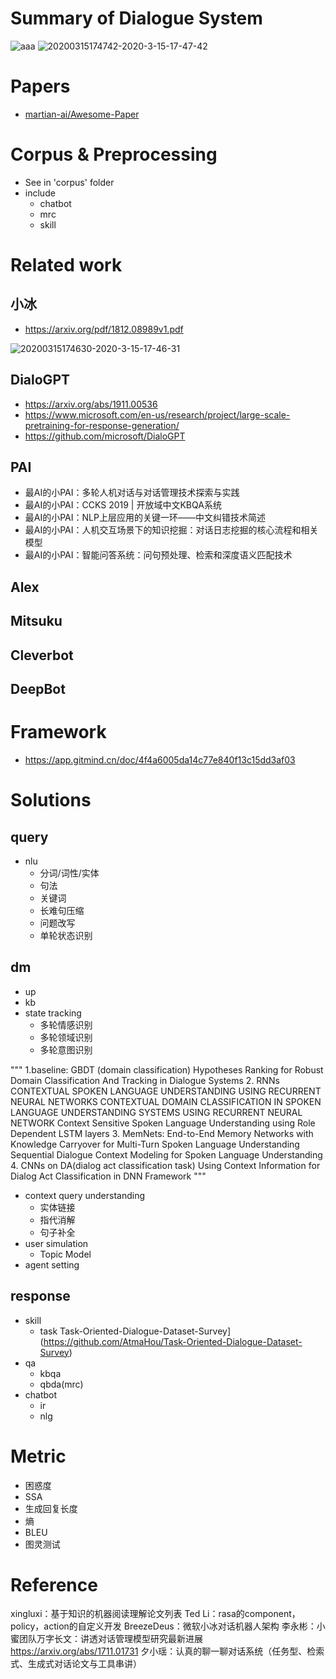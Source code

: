 # Summary of Dialogue System

![aaa](https://blog-picture-bed.oss-cn-beijing.aliyuncs.com/96cbeed40a708a4d2347752b3d26f995.png)
![20200315174742-2020-3-15-17-47-42](http://blog-picture-bed.oss-cn-beijing.aliyuncs.com/blog/upload/20200315174742-2020-3-15-17-47-42)

# Papers
+ [martian-ai/Awesome-Paper](https://github.com/martian-ai/Awesome-Paper/blob/master/chatbot-papers-candidates.md)


# Corpus & Preprocessing
+ See in 'corpus' folder
+ include 
    + chatbot
    + mrc
    + skill

# Related work
## 小冰
+ https://arxiv.org/pdf/1812.08989v1.pdf

![20200315174630-2020-3-15-17-46-31](https://blog-picture-bed.oss-cn-beijing.aliyuncs.com/blog/upload/20200315174630-2020-3-15-17-46-31)
​
## DialoGPT
+ https://arxiv.org/abs/1911.00536
+ https://www.microsoft.com/en-us/research/project/large-scale-pretraining-for-response-generation/
+ https://github.com/microsoft/DialoGPT

## PAI
+ 最AI的小PAI：多轮人机对话与对话管理技术探索与实践
+ 最AI的小PAI：CCKS 2019 | 开放域中文KBQA系统
+ 最AI的小PAI：NLP上层应用的关键一环——中文纠错技术简述
+ 最AI的小PAI：人机交互场景下的知识挖掘：对话日志挖掘的核心流程和相关模型
+ 最AI的小PAI：智能问答系统：问句预处理、检索和深度语义匹配技术
​
## Alex
## Mitsuku
## Cleverbot
## DeepBot

# Framework
+ https://app.gitmind.cn/doc/4f4a6005da14c77e840f13c15dd3af03

# Solutions

## query
+ nlu
    + 分词/词性/实体
    + 句法
    + 关键词
    + 长难句压缩
    + 问题改写
    + 单轮状态识别

## dm
+ up
+ kb
+ state tracking
    + 多轮情感识别
    + 多轮领域识别
    + 多轮意图识别

"""
1.baseline:
GBDT (domain classification) Hypotheses Ranking for Robust Domain Classification And Tracking in Dialogue Systems
2. RNNs
CONTEXTUAL SPOKEN LANGUAGE UNDERSTANDING USING RECURRENT NEURAL NETWORKS
CONTEXTUAL DOMAIN CLASSIFICATION IN SPOKEN LANGUAGE UNDERSTANDING SYSTEMS USING RECURRENT NEURAL NETWORK
Context Sensitive Spoken Language Understanding using Role Dependent LSTM layers
3. MemNets:
End-to-End Memory Networks with Knowledge Carryover for Multi-Turn Spoken Language Understanding
Sequential Dialogue Context Modeling for Spoken Language Understanding
4. CNNs on DA(dialog act classification task)
Using Context Information for Dialog Act Classification in DNN Framework
"""

+ context query understanding
    + 实体链接
    + 指代消解
    + 句子补全
+ user simulation
    + Topic Model
+ agent setting

## response
+ skill
    + task
    Task-Oriented-Dialogue-Dataset-Survey](https://github.com/AtmaHou/Task-Oriented-Dialogue-Dataset-Survey)
+ qa
    + kbqa
    + qbda(mrc)
+ chatbot
    + ir
    + nlg

# Metric
+ 困惑度
+ SSA
+ 生成回复长度
+ 熵
+ BLEU
+ 图灵测试

# Reference
xingluxi：基于知识的机器阅读理解论文列表
Ted Li：rasa的component，policy，action的自定义开发
BreezeDeus：微软小冰对话机器人架构
李永彬：小蜜团队万字长文：讲透对话管理模型研究最新进展
https://arxiv.org/abs/1711.01731
夕小瑶：认真的聊一聊对话系统（任务型、检索式、生成式对话论文与工具串讲）
